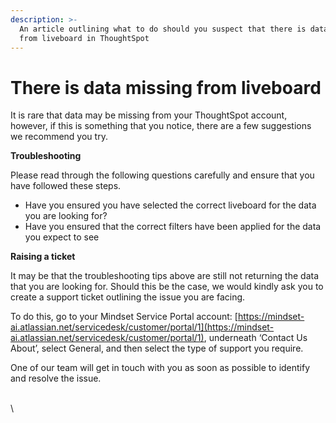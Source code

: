 ```yaml
---
description: >-
  An article outlining what to do should you suspect that there is data missing
  from liveboard in ThoughtSpot
---
```


# There is data missing from liveboard

It is rare that data may be missing from your ThoughtSpot account, however, if this is something that you notice, there are a few suggestions we recommend you try.



**Troubleshooting**&#x20;

Please read through the following questions carefully and ensure that you have followed these steps.&#x20;

* Have you ensured you have selected the correct liveboard for the data you are looking for?&#x20;
* Have you ensured that the correct filters have been applied for the data you expect to see



**Raising a ticket**

It may be that the troubleshooting tips above are still not returning the data that you are looking for. Should this be the case, we would kindly ask you to create a support ticket outlining the issue you are facing.&#x20;

To do this, go to your Mindset Service Portal account: [https://mindset-ai.atlassian.net/servicedesk/customer/portal/1](https://mindset-ai.atlassian.net/servicedesk/customer/portal/1), underneath ‘Contact Us About’, select General, and then select the type of support you require.&#x20;

One of our team will get in touch with you as soon as possible to identify and resolve the issue.&#x20;

\
\
